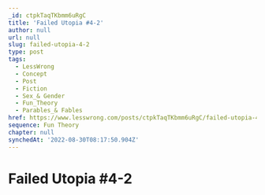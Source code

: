 ```yaml
---
_id: ctpkTaqTKbmm6uRgC
title: 'Failed Utopia #4-2'
author: null
url: null
slug: failed-utopia-4-2
type: post
tags:
  - LessWrong
  - Concept
  - Post
  - Fiction
  - Sex_& Gender
  - Fun_Theory
  - Parables_& Fables
href: https://www.lesswrong.com/posts/ctpkTaqTKbmm6uRgC/failed-utopia-4-2
sequence: Fun Theory
chapter: null
synchedAt: '2022-08-30T08:17:50.904Z'
---
```


# Failed Utopia #4-2
